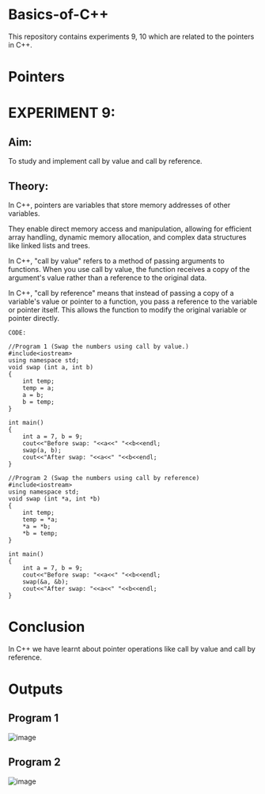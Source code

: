 # Basics-of-C++
This repository contains experiments 9, 10 which are related to the pointers in C++.

# Pointers
# EXPERIMENT 9:
## Aim: 
To study and implement call by value and call by reference.
## Theory: 
In C++, pointers are variables that store memory addresses of other variables.

They enable direct memory access and manipulation, allowing for efficient array handling, dynamic memory allocation, and complex data structures like linked lists and trees.

In C++, "call by value" refers to a method of passing arguments to functions. When you use call by value, the function receives a copy of the argument's value rather than a reference to the original data.

In C++, "call by reference" means that instead of passing a copy of a variable's value or pointer to a function, you pass a reference to the variable or pointer itself. This allows the function to modify the original variable or pointer directly.
~~~
CODE:

//Program 1 (Swap the numbers using call by value.)
#include<iostream>
using namespace std;
void swap (int a, int b)
{
    int temp;
    temp = a;
    a = b;
    b = temp;
}

int main()
{
    int a = 7, b = 9;
    cout<<"Before swap: "<<a<<" "<<b<<endl;
    swap(a, b);
    cout<<"After swap: "<<a<<" "<<b<<endl;
}

//Program 2 (Swap the numbers using call by reference)
#include<iostream>
using namespace std;
void swap (int *a, int *b)
{
    int temp;
    temp = *a;
    *a = *b;
    *b = temp;
}

int main()
{
    int a = 7, b = 9;
    cout<<"Before swap: "<<a<<" "<<b<<endl;
    swap(&a, &b);
    cout<<"After swap: "<<a<<" "<<b<<endl;
}
~~~

# Conclusion
In C++ we have learnt about pointer operations like call by value and call by reference.

# Outputs
## Program 1
![image](https://github.com/user-attachments/assets/939d20d2-37c9-471c-a768-03276d985081)

## Program 2
![image](https://github.com/user-attachments/assets/40ce7576-6668-4f4b-bc51-d731533ec804)

